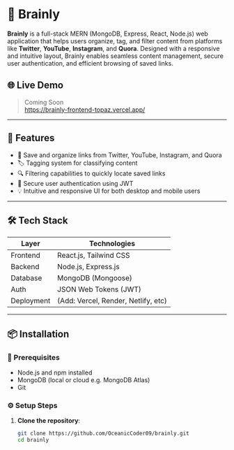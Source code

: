 # 🧠 Brainly

**Brainly** is a full-stack MERN (MongoDB, Express, React, Node.js) web application that helps users organize, tag, and filter content from platforms like **Twitter**, **YouTube**, **Instagram**, and **Quora**. Designed with a responsive and intuitive layout, Brainly enables seamless content management, secure user authentication, and efficient browsing of saved links.

## 🌐 Live Demo

> Coming Soon  
https://brainly-frontend-topaz.vercel.app/

---

## 🚀 Features

- 📌 Save and organize links from Twitter, YouTube, Instagram, and Quora
- 🏷️ Tagging system for classifying content
- 🔍 Filtering capabilities to quickly locate saved links
- 🔐 Secure user authentication using JWT
- 💡 Intuitive and responsive UI for both desktop and mobile users

---

## 🛠️ Tech Stack

| Layer        | Technologies                        |
|--------------|-------------------------------------|
| Frontend     | React.js, Tailwind CSS              |
| Backend      | Node.js, Express.js                 |
| Database     | MongoDB (Mongoose)                  |
| Auth         | JSON Web Tokens (JWT)               |
| Deployment   | (Add: Vercel, Render, Netlify, etc) |

---


## 📦 Installation

### 🧾 Prerequisites

- Node.js and npm installed
- MongoDB (local or cloud e.g. MongoDB Atlas)
- Git

### ⚙️ Setup Steps

1. **Clone the repository**:

   ```bash
   git clone https://github.com/OceanicCoder09/brainly.git
   cd brainly
